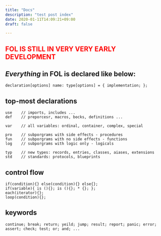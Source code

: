 ```yaml
---
title: "Docs"
description: "test post index"
date: 2020-01-11T14:09:21+09:00
draft: false

---
```


<h2 style="color: red !important;">FOL IS STILL IN VERY VERY EARLY DEVELOPMENT</h2>

## __*Everything*__ in **FOL** is declared like below:

```
declaration[options] name: type[options] = { implementation; };
```

## top-most declarations
```
use    // imports, includes ...
def    // preporcesr, macros, bocks, definitions ...

var    // all variables: ordinal, container, complex, special

pro    // subporgrams with side effects - procedures
fun    // subporgrams with no side effects - functions
log    // subporgrams with logic only - logicals

typ    // new types: records, entries, classes, aiases, extensions
std    // standards: protocols, blueprints
```
## control flow
```
if(condition){} else(condition){} else{};
if(variable){ is (){}; is (){}; * {}; };
each(iterator){};
loop(condition){};
```
## keywords
```
continue; break; return; yeild; jump; result; report; panic; error; assert; check; test; or; and; ...
```
